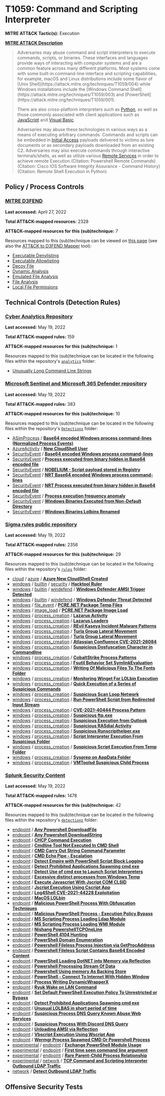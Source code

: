 # T1059: Command and Scripting Interpreter
**MITRE ATT&CK Tactic(s):** Execution

**[MITRE ATT&CK Description](https://attack.mitre.org/techniques/T1059)**
<blockquote>Adversaries may abuse command and script interpreters to execute commands, scripts, or binaries. These interfaces and languages provide ways of interacting with computer systems and are a common feature across many different platforms. Most systems come with some built-in command-line interface and scripting capabilities, for example, macOS and Linux distributions include some flavor of [Unix Shell](https://attack.mitre.org/techniques/T1059/004) while Windows installations include the [Windows Command Shell](https://attack.mitre.org/techniques/T1059/003) and [PowerShell](https://attack.mitre.org/techniques/T1059/001).

There are also cross-platform interpreters such as [Python](https://attack.mitre.org/techniques/T1059/006), as well as those commonly associated with client applications such as [JavaScript](https://attack.mitre.org/techniques/T1059/007) and [Visual Basic](https://attack.mitre.org/techniques/T1059/005).

Adversaries may abuse these technologies in various ways as a means of executing arbitrary commands. Commands and scripts can be embedded in [Initial Access](https://attack.mitre.org/tactics/TA0001) payloads delivered to victims as lure documents or as secondary payloads downloaded from an existing C2. Adversaries may also execute commands through interactive terminals/shells, as well as utilize various [Remote Services](https://attack.mitre.org/techniques/T1021) in order to achieve remote Execution.(Citation: Powershell Remote Commands)(Citation: Cisco IOS Software Integrity Assurance - Command History)(Citation: Remote Shell Execution in Python)</blockquote>

## Policy / Process Controls
### [MITRE D3FEND](https://d3fend.mitre.org/)
**Last accessed:** April 27, 2022

**Total ATT&CK-mapped resources:** 2328

**ATT&CK-mapped resources for this (sub)technique:** 7

Resources mapped to this (sub)technique can be viewed on [this page](https://d3fend.mitre.org/) (see also the [ATT&CK to D3FEND Mapper](https://d3fend.mitre.org/tools/attack-mapper) tool):

* [Executable Denylisting](https://d3fend.mitre.org/techniques/d3f:ExecutableDenylisting)
* [Executable Allowlisting](https://d3fend.mitre.org/techniques/d3f:ExecutableAllowlisting)
* [Decoy File](https://d3fend.mitre.org/techniques/d3f:DecoyFile)
* [Dynamic Analysis](https://d3fend.mitre.org/techniques/d3f:DynamicAnalysis)
* [Emulated File Analysis](https://d3fend.mitre.org/techniques/d3f:EmulatedFileAnalysis)
* [File Analysis](https://d3fend.mitre.org/techniques/d3f:FileAnalysis)
* [Local File Permissions](https://d3fend.mitre.org/techniques/d3f:LocalFilePermissions)

## Technical Controls (Detection Rules)
### [Cyber Analytics Repository](https://car.mitre.org)
**Last accessed:** May 19, 2022

**Total ATT&CK-mapped rules:** 159

**ATT&CK-mapped resources for this (sub)technique:** 1

Resources mapped to this (sub)technique can be located in the following files within the repository's <code>[analytics](https://github.com/mitre-attack/car/blob/master/analytics)</code> folder:

* [Unusually Long Command Line Strings](https://github.com/mitre-attack/car/tree/master/analytics/CAR-2021-01-002.yaml)

### [Microsoft Sentinel and Microsoft 365 Defender repository](https://github.com/Azure/Azure-Sentinel)
**Last accessed:** May 19, 2022

**Total ATT&CK-mapped rules:** 383

**ATT&CK-mapped resources for this (sub)technique:** 10

Resources mapped to this (sub)technique can be located in the following files within the repository's <code>[Detections](https://github.com/Azure/Azure-Sentinel/tree/master/Detections)</code> folder:

* [ASimProcess](https://github.com/Azure/Azure-Sentinel/tree/master/Detections/ASimProcess/) / **[Base64 encoded Windows process command-lines (Normalized Process Events)](https://github.com/Azure/Azure-Sentinel/blob/master/Detections/ASimProcess/imProcess_base64_encoded_pefile.yaml)**
* [AzureActivity](https://github.com/Azure/Azure-Sentinel/tree/master/Detections/AzureActivity/) / **[New CloudShell User](https://github.com/Azure/Azure-Sentinel/blob/master/Detections/AzureActivity/New-CloudShell-User.yaml)**
* [SecurityEvent](https://github.com/Azure/Azure-Sentinel/tree/master/Detections/SecurityEvent/) / **[Base64 encoded Windows process command-lines](https://github.com/Azure/Azure-Sentinel/blob/master/Detections/SecurityEvent/base64_encoded_pefile.yaml)**
* [SecurityEvent](https://github.com/Azure/Azure-Sentinel/tree/master/Detections/SecurityEvent/) / **[Process executed from binary hidden in Base64 encoded file](https://github.com/Azure/Azure-Sentinel/blob/master/Detections/SecurityEvent/execute_base64_decodedpayload.yaml)**
* [SecurityEvent](https://github.com/Azure/Azure-Sentinel/tree/master/Detections/SecurityEvent/) / **[NOBELIUM - Script payload stored in Registry](https://github.com/Azure/Azure-Sentinel/blob/master/Detections/SecurityEvent/NOBELIUM_SuspiciousScriptRegistryWrite.yaml)**
* [SecurityEvent](https://github.com/Azure/Azure-Sentinel/tree/master/Detections/SecurityEvent/) / **[NRT Base64 encoded Windows process command-lines](https://github.com/Azure/Azure-Sentinel/blob/master/Detections/SecurityEvent/NRT_base64_encoded_pefile.yaml)**
* [SecurityEvent](https://github.com/Azure/Azure-Sentinel/tree/master/Detections/SecurityEvent/) / **[NRT Process executed from binary hidden in Base64 encoded file](https://github.com/Azure/Azure-Sentinel/blob/master/Detections/SecurityEvent/NRT_execute_base64_decodedpayload.yaml)**
* [SecurityEvent](https://github.com/Azure/Azure-Sentinel/tree/master/Detections/SecurityEvent/) / **[Process execution frequency anomaly](https://github.com/Azure/Azure-Sentinel/blob/master/Detections/SecurityEvent/TimeSeriesAnomaly-ProcessExecutions.yaml)**
* [SecurityEvent](https://github.com/Azure/Azure-Sentinel/tree/master/Detections/SecurityEvent/) / **[Windows Binaries Executed from Non-Default Directory](https://github.com/Azure/Azure-Sentinel/blob/master/Detections/SecurityEvent/WindowsBinariesExecutedfromNon-DefaultDirectory.yaml)**
* [SecurityEvent](https://github.com/Azure/Azure-Sentinel/tree/master/Detections/SecurityEvent/) / **[Windows Binaries Lolbins Renamed](https://github.com/Azure/Azure-Sentinel/blob/master/Detections/SecurityEvent/WindowsBinariesLolbinsRenamed.yaml)**

### [Sigma rules public repository](https://github.com/SigmaHQ/sigma)
**Last accessed:** May 19, 2022

**Total ATT&CK-mapped rules:** 2356

**ATT&CK-mapped resources for this (sub)technique:** 29

Resources mapped to this (sub)technique can be located in the following files within the repository's <code>[rules](https://github.com/SigmaHQ/sigma/tree/master/rules)</code> folder:

* [cloud](https://github.com/SigmaHQ/sigma/tree/master/rules/cloud/) / [azure](https://github.com/SigmaHQ/sigma/tree/master/rules/cloud/azure/) / **[Azure New CloudShell Created](https://github.com/SigmaHQ/sigma/blob/master/rules/cloud/azure/azure_new_cloudshell_created.yml)**
* [windows](https://github.com/SigmaHQ/sigma/tree/master/rules/windows/) / [builtin](https://github.com/SigmaHQ/sigma/tree/master/rules/windows/builtin/) / [security](https://github.com/SigmaHQ/sigma/tree/master/rules/windows/builtin/security/) / **[Hacktool Ruler](https://github.com/SigmaHQ/sigma/blob/master/rules/windows/builtin/security/win_alert_ruler.yml)**
* [windows](https://github.com/SigmaHQ/sigma/tree/master/rules/windows/) / [builtin](https://github.com/SigmaHQ/sigma/tree/master/rules/windows/builtin/) / [windefend](https://github.com/SigmaHQ/sigma/tree/master/rules/windows/builtin/windefend/) / **[Windows Defender AMSI Trigger Detected](https://github.com/SigmaHQ/sigma/blob/master/rules/windows/builtin/windefend/win_defender_amsi_trigger.yml)**
* [windows](https://github.com/SigmaHQ/sigma/tree/master/rules/windows/) / [builtin](https://github.com/SigmaHQ/sigma/tree/master/rules/windows/builtin/) / [windefend](https://github.com/SigmaHQ/sigma/tree/master/rules/windows/builtin/windefend/) / **[Windows Defender Threat Detected](https://github.com/SigmaHQ/sigma/blob/master/rules/windows/builtin/windefend/win_defender_threat.yml)**
* [windows](https://github.com/SigmaHQ/sigma/tree/master/rules/windows/) / [file_event](https://github.com/SigmaHQ/sigma/tree/master/rules/windows/file_event/) / **[PCRE.NET Package Temp Files](https://github.com/SigmaHQ/sigma/blob/master/rules/windows/file_event/file_event_win_pcre_net_temp_file.yml)**
* [windows](https://github.com/SigmaHQ/sigma/tree/master/rules/windows/) / [image_load](https://github.com/SigmaHQ/sigma/tree/master/rules/windows/image_load/) / **[PCRE.NET Package Image Load](https://github.com/SigmaHQ/sigma/blob/master/rules/windows/image_load/image_load_pcre_net_load.yml)**
* [windows](https://github.com/SigmaHQ/sigma/tree/master/rules/windows/) / [process_creation](https://github.com/SigmaHQ/sigma/tree/master/rules/windows/process_creation/) / **[Lazarus Activity](https://github.com/SigmaHQ/sigma/blob/master/rules/windows/process_creation/proc_creation_win_apt_lazarus_activity_dec20.yml)**
* [windows](https://github.com/SigmaHQ/sigma/tree/master/rules/windows/) / [process_creation](https://github.com/SigmaHQ/sigma/tree/master/rules/windows/process_creation/) / **[Lazarus Loaders](https://github.com/SigmaHQ/sigma/blob/master/rules/windows/process_creation/proc_creation_win_apt_lazarus_loader.yml)**
* [windows](https://github.com/SigmaHQ/sigma/tree/master/rules/windows/) / [process_creation](https://github.com/SigmaHQ/sigma/tree/master/rules/windows/process_creation/) / **[REvil Kaseya Incident Malware Patterns](https://github.com/SigmaHQ/sigma/blob/master/rules/windows/process_creation/proc_creation_win_apt_revil_kaseya.yml)**
* [windows](https://github.com/SigmaHQ/sigma/tree/master/rules/windows/) / [process_creation](https://github.com/SigmaHQ/sigma/tree/master/rules/windows/process_creation/) / **[Turla Group Lateral Movement](https://github.com/SigmaHQ/sigma/blob/master/rules/windows/process_creation/proc_creation_win_apt_turla_commands_critical.yml)**
* [windows](https://github.com/SigmaHQ/sigma/tree/master/rules/windows/) / [process_creation](https://github.com/SigmaHQ/sigma/tree/master/rules/windows/process_creation/) / **[Turla Group Lateral Movement](https://github.com/SigmaHQ/sigma/blob/master/rules/windows/process_creation/proc_creation_win_apt_turla_commands_medium.yml)**
* [windows](https://github.com/SigmaHQ/sigma/tree/master/rules/windows/) / [process_creation](https://github.com/SigmaHQ/sigma/tree/master/rules/windows/process_creation/) / **[Atlassian Confluence CVE-2021-26084](https://github.com/SigmaHQ/sigma/blob/master/rules/windows/process_creation/proc_creation_win_atlassian_confluence_cve_2021_26084_exploit.yml)**
* [windows](https://github.com/SigmaHQ/sigma/tree/master/rules/windows/) / [process_creation](https://github.com/SigmaHQ/sigma/tree/master/rules/windows/process_creation/) / **[Suspicious Dosfuscation Character in Commandline](https://github.com/SigmaHQ/sigma/blob/master/rules/windows/process_creation/proc_creation_win_cmd_dosfuscation.yml)**
* [windows](https://github.com/SigmaHQ/sigma/tree/master/rules/windows/) / [process_creation](https://github.com/SigmaHQ/sigma/tree/master/rules/windows/process_creation/) / **[CobaltStrike Process Patterns](https://github.com/SigmaHQ/sigma/blob/master/rules/windows/process_creation/proc_creation_win_cobaltstrike_process_patterns.yml)**
* [windows](https://github.com/SigmaHQ/sigma/tree/master/rules/windows/) / [process_creation](https://github.com/SigmaHQ/sigma/tree/master/rules/windows/process_creation/) / **[Fsutil Behavior Set SymlinkEvaluation](https://github.com/SigmaHQ/sigma/blob/master/rules/windows/process_creation/proc_creation_win_fsutil_symlinkevaluation.yml)**
* [windows](https://github.com/SigmaHQ/sigma/tree/master/rules/windows/) / [process_creation](https://github.com/SigmaHQ/sigma/tree/master/rules/windows/process_creation/) / **[Writing Of Malicious Files To The Fonts Folder](https://github.com/SigmaHQ/sigma/blob/master/rules/windows/process_creation/proc_creation_win_hiding_malware_in_fonts_folder.yml)**
* [windows](https://github.com/SigmaHQ/sigma/tree/master/rules/windows/) / [process_creation](https://github.com/SigmaHQ/sigma/tree/master/rules/windows/process_creation/) / **[Monitoring Winget For LOLbin Execution](https://github.com/SigmaHQ/sigma/blob/master/rules/windows/process_creation/proc_creation_win_lolbin_execution_via_winget.yml)**
* [windows](https://github.com/SigmaHQ/sigma/tree/master/rules/windows/) / [process_creation](https://github.com/SigmaHQ/sigma/tree/master/rules/windows/process_creation/) / **[Quick Execution of a Series of Suspicious Commands](https://github.com/SigmaHQ/sigma/blob/master/rules/windows/process_creation/proc_creation_win_multiple_suspicious_cli.yml)**
* [windows](https://github.com/SigmaHQ/sigma/tree/master/rules/windows/) / [process_creation](https://github.com/SigmaHQ/sigma/tree/master/rules/windows/process_creation/) / **[Suspicious Scan Loop Network](https://github.com/SigmaHQ/sigma/blob/master/rules/windows/process_creation/proc_creation_win_network_scan_loop.yml)**
* [windows](https://github.com/SigmaHQ/sigma/tree/master/rules/windows/) / [process_creation](https://github.com/SigmaHQ/sigma/tree/master/rules/windows/process_creation/) / **[Run PowerShell Script from Redirected Input Stream](https://github.com/SigmaHQ/sigma/blob/master/rules/windows/process_creation/proc_creation_win_run_powershell_script_from_input_stream.yml)**
* [windows](https://github.com/SigmaHQ/sigma/tree/master/rules/windows/) / [process_creation](https://github.com/SigmaHQ/sigma/tree/master/rules/windows/process_creation/) / **[CVE-2021-40444 Process Pattern](https://github.com/SigmaHQ/sigma/blob/master/rules/windows/process_creation/proc_creation_win_susp_control_cve_2021_40444.yml)**
* [windows](https://github.com/SigmaHQ/sigma/tree/master/rules/windows/) / [process_creation](https://github.com/SigmaHQ/sigma/tree/master/rules/windows/process_creation/) / **[Suspicious ftp.exe](https://github.com/SigmaHQ/sigma/blob/master/rules/windows/process_creation/proc_creation_win_susp_ftp.yml)**
* [windows](https://github.com/SigmaHQ/sigma/tree/master/rules/windows/) / [process_creation](https://github.com/SigmaHQ/sigma/tree/master/rules/windows/process_creation/) / **[Suspicious Execution from Outlook](https://github.com/SigmaHQ/sigma/blob/master/rules/windows/process_creation/proc_creation_win_susp_outlook.yml)**
* [windows](https://github.com/SigmaHQ/sigma/tree/master/rules/windows/) / [process_creation](https://github.com/SigmaHQ/sigma/tree/master/rules/windows/process_creation/) / **[Suspicious RASdial Activity](https://github.com/SigmaHQ/sigma/blob/master/rules/windows/process_creation/proc_creation_win_susp_rasdial_activity.yml)**
* [windows](https://github.com/SigmaHQ/sigma/tree/master/rules/windows/) / [process_creation](https://github.com/SigmaHQ/sigma/tree/master/rules/windows/process_creation/) / **[Suspicious Runscripthelper.exe](https://github.com/SigmaHQ/sigma/blob/master/rules/windows/process_creation/proc_creation_win_susp_runscripthelper.yml)**
* [windows](https://github.com/SigmaHQ/sigma/tree/master/rules/windows/) / [process_creation](https://github.com/SigmaHQ/sigma/tree/master/rules/windows/process_creation/) / **[Script Interpreter Execution From Suspicious Folder](https://github.com/SigmaHQ/sigma/blob/master/rules/windows/process_creation/proc_creation_win_susp_script_exec_from_env_folder.yml)**
* [windows](https://github.com/SigmaHQ/sigma/tree/master/rules/windows/) / [process_creation](https://github.com/SigmaHQ/sigma/tree/master/rules/windows/process_creation/) / **[Suspicious Script Execution From Temp Folder](https://github.com/SigmaHQ/sigma/blob/master/rules/windows/process_creation/proc_creation_win_susp_script_exec_from_temp.yml)**
* [windows](https://github.com/SigmaHQ/sigma/tree/master/rules/windows/) / [process_creation](https://github.com/SigmaHQ/sigma/tree/master/rules/windows/process_creation/) / **[Sysprep on AppData Folder](https://github.com/SigmaHQ/sigma/blob/master/rules/windows/process_creation/proc_creation_win_susp_sysprep_appdata.yml)**
* [windows](https://github.com/SigmaHQ/sigma/tree/master/rules/windows/) / [process_creation](https://github.com/SigmaHQ/sigma/tree/master/rules/windows/process_creation/) / **[VMToolsd Suspicious Child Process](https://github.com/SigmaHQ/sigma/blob/master/rules/windows/process_creation/proc_creation_win_vmtoolsd_susp_child_process.yml)**

### [Splunk Security Content](https://github.com/splunk/security_content)
**Last accessed:** May 19, 2022

**Total ATT&CK-mapped rules:** 1478

**ATT&CK-mapped resources for this (sub)technique:** 42

Resources mapped to this (sub)technique can be located in the following files within the repository's <code>[detections](https://github.com/splunk/security_content/tree/develop/detections)</code> folder:

* [endpoint](https://github.com/splunk/security_content/tree/develop/detections/endpoint/) / **[Any Powershell DownloadFile](https://github.com/splunk/security_content/blob/develop/detections/endpoint/any_powershell_downloadfile.yml)**
* [endpoint](https://github.com/splunk/security_content/tree/develop/detections/endpoint/) / **[Any Powershell DownloadString](https://github.com/splunk/security_content/blob/develop/detections/endpoint/any_powershell_downloadstring.yml)**
* [endpoint](https://github.com/splunk/security_content/tree/develop/detections/endpoint/) / **[CHCP Command Execution](https://github.com/splunk/security_content/blob/develop/detections/endpoint/chcp_command_execution.yml)**
* [endpoint](https://github.com/splunk/security_content/tree/develop/detections/endpoint/) / **[Cmdline Tool Not Executed In CMD Shell](https://github.com/splunk/security_content/blob/develop/detections/endpoint/cmdline_tool_not_executed_in_cmd_shell.yml)**
* [endpoint](https://github.com/splunk/security_content/tree/develop/detections/endpoint/) / **[CMD Carry Out String Command Parameter](https://github.com/splunk/security_content/blob/develop/detections/endpoint/cmd_carry_out_string_command_parameter.yml)**
* [endpoint](https://github.com/splunk/security_content/tree/develop/detections/endpoint/) / **[CMD Echo Pipe - Escalation](https://github.com/splunk/security_content/blob/develop/detections/endpoint/cmd_echo_pipe___escalation.yml)**
* [endpoint](https://github.com/splunk/security_content/tree/develop/detections/endpoint/) / **[Detect Empire with PowerShell Script Block Logging](https://github.com/splunk/security_content/blob/develop/detections/endpoint/detect_empire_with_powershell_script_block_logging.yml)**
* [endpoint](https://github.com/splunk/security_content/tree/develop/detections/endpoint/) / **[Detect Prohibited Applications Spawning cmd exe](https://github.com/splunk/security_content/blob/develop/detections/endpoint/detect_prohibited_applications_spawning_cmd_exe.yml)**
* [endpoint](https://github.com/splunk/security_content/tree/develop/detections/endpoint/) / **[Detect Use of cmd exe to Launch Script Interpreters](https://github.com/splunk/security_content/blob/develop/detections/endpoint/detect_use_of_cmd_exe_to_launch_script_interpreters.yml)**
* [endpoint](https://github.com/splunk/security_content/tree/develop/detections/endpoint/) / **[Excessive distinct processes from Windows Temp](https://github.com/splunk/security_content/blob/develop/detections/endpoint/excessive_distinct_processes_from_windows_temp.yml)**
* [endpoint](https://github.com/splunk/security_content/tree/develop/detections/endpoint/) / **[Execute Javascript With Jscript COM CLSID](https://github.com/splunk/security_content/blob/develop/detections/endpoint/execute_javascript_with_jscript_com_clsid.yml)**
* [endpoint](https://github.com/splunk/security_content/tree/develop/detections/endpoint/) / **[Jscript Execution Using Cscript App](https://github.com/splunk/security_content/blob/develop/detections/endpoint/jscript_execution_using_cscript_app.yml)**
* [endpoint](https://github.com/splunk/security_content/tree/develop/detections/endpoint/) / **[Log4Shell CVE-2021-44228 Exploitation](https://github.com/splunk/security_content/blob/develop/detections/endpoint/log4shell_cve_2021_44228_exploitation.yml)**
* [endpoint](https://github.com/splunk/security_content/tree/develop/detections/endpoint/) / **[MacOS LOLbin](https://github.com/splunk/security_content/blob/develop/detections/endpoint/macos_lolbin.yml)**
* [endpoint](https://github.com/splunk/security_content/tree/develop/detections/endpoint/) / **[Malicious PowerShell Process With Obfuscation Techniques](https://github.com/splunk/security_content/blob/develop/detections/endpoint/malicious_powershell_process_with_obfuscation_techniques.yml)**
* [endpoint](https://github.com/splunk/security_content/tree/develop/detections/endpoint/) / **[Malicious PowerShell Process - Execution Policy Bypass](https://github.com/splunk/security_content/blob/develop/detections/endpoint/malicious_powershell_process___execution_policy_bypass.yml)**
* [endpoint](https://github.com/splunk/security_content/tree/develop/detections/endpoint/) / **[MS Scripting Process Loading Ldap Module](https://github.com/splunk/security_content/blob/develop/detections/endpoint/ms_scripting_process_loading_ldap_module.yml)**
* [endpoint](https://github.com/splunk/security_content/tree/develop/detections/endpoint/) / **[MS Scripting Process Loading WMI Module](https://github.com/splunk/security_content/blob/develop/detections/endpoint/ms_scripting_process_loading_wmi_module.yml)**
* [endpoint](https://github.com/splunk/security_content/tree/develop/detections/endpoint/) / **[Nishang PowershellTCPOneLine](https://github.com/splunk/security_content/blob/develop/detections/endpoint/nishang_powershelltcponeline.yml)**
* [endpoint](https://github.com/splunk/security_content/tree/develop/detections/endpoint/) / **[PowerShell 4104 Hunting](https://github.com/splunk/security_content/blob/develop/detections/endpoint/powershell_4104_hunting.yml)**
* [endpoint](https://github.com/splunk/security_content/tree/develop/detections/endpoint/) / **[PowerShell Domain Enumeration](https://github.com/splunk/security_content/blob/develop/detections/endpoint/powershell_domain_enumeration.yml)**
* [endpoint](https://github.com/splunk/security_content/tree/develop/detections/endpoint/) / **[Powershell Fileless Process Injection via GetProcAddress](https://github.com/splunk/security_content/blob/develop/detections/endpoint/powershell_fileless_process_injection_via_getprocaddress.yml)**
* [endpoint](https://github.com/splunk/security_content/tree/develop/detections/endpoint/) / **[Powershell Fileless Script Contains Base64 Encoded Content](https://github.com/splunk/security_content/blob/develop/detections/endpoint/powershell_fileless_script_contains_base64_encoded_content.yml)**
* [endpoint](https://github.com/splunk/security_content/tree/develop/detections/endpoint/) / **[PowerShell Loading DotNET into Memory via Reflection](https://github.com/splunk/security_content/blob/develop/detections/endpoint/powershell_loading_dotnet_into_memory_via_reflection.yml)**
* [endpoint](https://github.com/splunk/security_content/tree/develop/detections/endpoint/) / **[Powershell Processing Stream Of Data](https://github.com/splunk/security_content/blob/develop/detections/endpoint/powershell_processing_stream_of_data.yml)**
* [endpoint](https://github.com/splunk/security_content/tree/develop/detections/endpoint/) / **[Powershell Using memory As Backing Store](https://github.com/splunk/security_content/blob/develop/detections/endpoint/powershell_using_memory_as_backing_store.yml)**
* [endpoint](https://github.com/splunk/security_content/tree/develop/detections/endpoint/) / **[PowerShell - Connect To Internet With Hidden Window](https://github.com/splunk/security_content/blob/develop/detections/endpoint/powershell___connect_to_internet_with_hidden_window.yml)**
* [endpoint](https://github.com/splunk/security_content/tree/develop/detections/endpoint/) / **[Process Writing DynamicWrapperX](https://github.com/splunk/security_content/blob/develop/detections/endpoint/process_writing_dynamicwrapperx.yml)**
* [endpoint](https://github.com/splunk/security_content/tree/develop/detections/endpoint/) / **[Ryuk Wake on LAN Command](https://github.com/splunk/security_content/blob/develop/detections/endpoint/ryuk_wake_on_lan_command.yml)**
* [endpoint](https://github.com/splunk/security_content/tree/develop/detections/endpoint/) / **[Set Default PowerShell Execution Policy To Unrestricted or Bypass](https://github.com/splunk/security_content/blob/develop/detections/endpoint/set_default_powershell_execution_policy_to_unrestricted_or_bypass.yml)**
* [endpoint](https://github.com/splunk/security_content/tree/develop/detections/endpoint/) / **[Detect Prohibited Applications Spawning cmd exe](https://github.com/splunk/security_content/blob/develop/detections/endpoint/ssa___prohibited_apps_spawning_cmdprompt.yml)**
* [endpoint](https://github.com/splunk/security_content/tree/develop/detections/endpoint/) / **[Unusual LOLBAS in short period of time](https://github.com/splunk/security_content/blob/develop/detections/endpoint/ssa___unusual_lolbas_in_short_period_of_time.yml)**
* [endpoint](https://github.com/splunk/security_content/tree/develop/detections/endpoint/) / **[Suspicious Process DNS Query Known Abuse Web Services](https://github.com/splunk/security_content/blob/develop/detections/endpoint/suspicious_process_dns_query_known_abuse_web_services.yml)**
* [endpoint](https://github.com/splunk/security_content/tree/develop/detections/endpoint/) / **[Suspicious Process With Discord DNS Query](https://github.com/splunk/security_content/blob/develop/detections/endpoint/suspicious_process_with_discord_dns_query.yml)**
* [endpoint](https://github.com/splunk/security_content/tree/develop/detections/endpoint/) / **[Unloading AMSI via Reflection](https://github.com/splunk/security_content/blob/develop/detections/endpoint/unloading_amsi_via_reflection.yml)**
* [endpoint](https://github.com/splunk/security_content/tree/develop/detections/endpoint/) / **[Vbscript Execution Using Wscript App](https://github.com/splunk/security_content/blob/develop/detections/endpoint/vbscript_execution_using_wscript_app.yml)**
* [endpoint](https://github.com/splunk/security_content/tree/develop/detections/endpoint/) / **[Wermgr Process Spawned CMD Or Powershell Process](https://github.com/splunk/security_content/blob/develop/detections/endpoint/wermgr_process_spawned_cmd_or_powershell_process.yml)**
* [experimental](https://github.com/splunk/security_content/tree/develop/detections/experimental/) / [endpoint](https://github.com/splunk/security_content/tree/develop/detections/experimental/endpoint/) / **[Exchange PowerShell Module Usage](https://github.com/splunk/security_content/blob/develop/detections/experimental/endpoint/exchange_powershell_module_usage.yml)**
* [experimental](https://github.com/splunk/security_content/tree/develop/detections/experimental/) / [endpoint](https://github.com/splunk/security_content/tree/develop/detections/experimental/endpoint/) / **[First time seen command line argument](https://github.com/splunk/security_content/blob/develop/detections/experimental/endpoint/ssa___first_time_seen_cmd_line.yml)**
* [experimental](https://github.com/splunk/security_content/tree/develop/detections/experimental/) / [endpoint](https://github.com/splunk/security_content/tree/develop/detections/experimental/endpoint/) / **[Rare Parent-Child Process Relationship](https://github.com/splunk/security_content/blob/develop/detections/experimental/endpoint/ssa___rare_parent_process_relationship_lolbas.yml)**
* [experimental](https://github.com/splunk/security_content/tree/develop/detections/experimental/) / [network](https://github.com/splunk/security_content/tree/develop/detections/experimental/network/) / **[TCP Command and Scripting Interpreter Outbound LDAP Traffic](https://github.com/splunk/security_content/blob/develop/detections/experimental/network/ssa___tcp_command_and_scripting_interpreter_outbound_ldap_traffic.yml)**
* [network](https://github.com/splunk/security_content/tree/develop/detections/network/) / **[Detect Outbound LDAP Traffic](https://github.com/splunk/security_content/blob/develop/detections/network/detect_outbound_ldap_traffic.yml)**


## Offensive Security Tests
